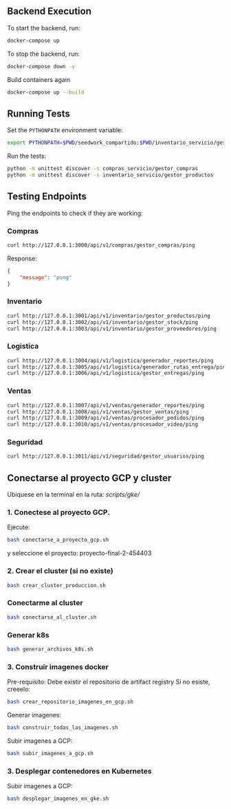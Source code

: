 ## Backend Execution

To start the backend, run:
```sh
docker-compose up
```


To stop the backend, run:
```sh
docker-compose down -v
```

Build containers again
```sh
docker-compose up --build
```


## Running Tests

Set the `PYTHONPATH` environment variable:
```sh
export PYTHONPATH=$PWD/seedwork_compartido:$PWD/inventario_servicio/gestor_productos:$PWD/compras_servicio/gestor_compras
```

Run the tests:
```sh
python -m unittest discover -s compras_servicio/gestor_compras
python -m unittest discover -s inventario_servicio/gestor_productos
```

## Testing Endpoints

Ping the endpoints to check if they are working:

### Compras
```sh
curl http://127.0.0.1:3000/api/v1/compras/gestor_compras/ping
```
Response:
```json
{
    "message": "pong"
}
```

### Inventario
```sh
curl http://127.0.0.1:3001/api/v1/inventario/gestor_productos/ping
curl http://127.0.0.1:3002/api/v1/inventario/gestor_stock/ping
curl http://127.0.0.1:3003/api/v1/inventario/gestor_proveedores/ping
```

### Logistica
```sh
curl http://127.0.0.1:3004/api/v1/logistica/generador_reportes/ping
curl http://127.0.0.1:3005/api/v1/logistica/generador_rutas_entrega/ping
curl http://127.0.0.1:3006/api/v1/logistica/gestor_entregas/ping
```

### Ventas
```sh
curl http://127.0.0.1:3007/api/v1/ventas/generador_reportes/ping
curl http://127.0.0.1:3008/api/v1/ventas/gestor_ventas/ping
curl http://127.0.0.1:3009/api/v1/ventas/procesador_pedidos/ping
curl http://127.0.0.1:3010/api/v1/ventas/procesador_video/ping
```

### Seguridad
```sh
curl http://127.0.0.1:3011/api/v1/seguridad/gestor_usuarios/ping
```

## Conectarse al proyecto GCP y cluster

Ubiquese en la terminal en la ruta: _scripts/gke/_

### 1. Conectese al proyecto GCP.

Ejecute:
```bash
bash conectarse_a_proyecto_gcp.sh
```
y seleccione el proyecto: proyecto-final-2-454403

### 2. Crear el cluster (si no existe)
```bash
bash crear_cluster_produccion.sh
```

### Conectarme al cluster
```bash
bash conectarse_al_cluster.sh
```

### Generar k8s
```bash
bash generar_archivos_k8s.sh
```

### 3. Construir imagenes docker

Pre-requisito: Debe existir el repositorio de artifact registry
Si no esiste, creeelo:

```bash
bash crear_repositorio_imagenes_en_gcp.sh
```

Generar imagenes:
```bash
bash construir_todas_las_imagenes.sh
```

Subir imagenes a GCP:
```bash
bash subir_imagenes_a_gcp.sh
```

### 3. Desplegar contenedores en Kubernetes
Subir imagenes a GCP:
```bash
bash desplegar_imagenes_en_gke.sh
```